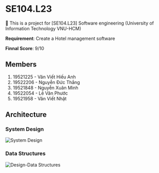 # SE104.L23
🚀 This is a project for [SE104.L23] Software engineering (University of Information Technology VNU-HCM)

**Requirement**: Create a Hotel management software

**Finnal Score**: 9/10

## Members
1. 19521225 - Văn Viết Hiếu Anh
2. 19522206 - Nguyễn Đức Thắng
3. 19521848 - Nguyễn Xuân Minh
4. 19522054 - Lê Văn Phước
5. 19521958 - Văn Viết Nhật


## Architecture

### System Design
![System Design](https://user-images.githubusercontent.com/29355962/120161173-398a3400-c221-11eb-9d0b-9ae892a134a4.png)

### Data Structures
![Design-Data Structures](https://user-images.githubusercontent.com/29355962/120319970-d0331f80-c30b-11eb-9668-0373119fc292.png)
